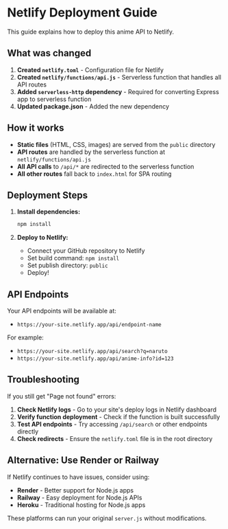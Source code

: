 # Netlify Deployment Guide

This guide explains how to deploy this anime API to Netlify.

## What was changed

1. **Created `netlify.toml`** - Configuration file for Netlify
2. **Created `netlify/functions/api.js`** - Serverless function that handles all API routes
3. **Added `serverless-http` dependency** - Required for converting Express app to serverless function
4. **Updated package.json** - Added the new dependency

## How it works

- **Static files** (HTML, CSS, images) are served from the `public` directory
- **API routes** are handled by the serverless function at `netlify/functions/api.js`
- **All API calls** to `/api/*` are redirected to the serverless function
- **All other routes** fall back to `index.html` for SPA routing

## Deployment Steps

1. **Install dependencies:**
   ```bash
   npm install
   ```

2. **Deploy to Netlify:**
   - Connect your GitHub repository to Netlify
   - Set build command: `npm install`
   - Set publish directory: `public`
   - Deploy!

## API Endpoints

Your API endpoints will be available at:
- `https://your-site.netlify.app/api/endpoint-name`

For example:
- `https://your-site.netlify.app/api/search?q=naruto`
- `https://your-site.netlify.app/api/anime-info?id=123`

## Troubleshooting

If you still get "Page not found" errors:

1. **Check Netlify logs** - Go to your site's deploy logs in Netlify dashboard
2. **Verify function deployment** - Check if the function is built successfully
3. **Test API endpoints** - Try accessing `/api/search` or other endpoints directly
4. **Check redirects** - Ensure the `netlify.toml` file is in the root directory

## Alternative: Use Render or Railway

If Netlify continues to have issues, consider using:
- **Render** - Better support for Node.js apps
- **Railway** - Easy deployment for Node.js APIs
- **Heroku** - Traditional hosting for Node.js apps

These platforms can run your original `server.js` without modifications. 